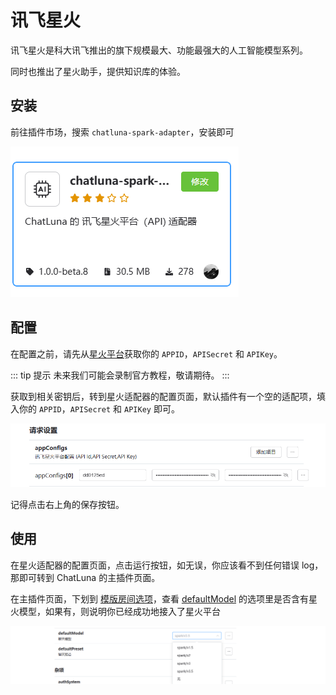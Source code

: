 # 讯飞星火

讯飞星火是科大讯飞推出的旗下规模最大、功能最强大的人工智能模型系列。

同时也推出了星火助手，提供知识库的体验。

## 安装

前往插件市场，搜索 `chatluna-spark-adapter`，安装即可

![images](../../public/images/plugin_market_spark.png)

## 配置

在配置之前，请先从[星火平台](https://console.xfyun.cn/services/bm4)获取你的 `APPID`，`APISecret` 和 `APIKey`。

::: tip 提示
未来我们可能会录制官方教程，敬请期待。
:::

获取到相关密钥后，转到星火适配器的配置页面，默认插件有一个空的适配项，填入你的 `APPID`，`APISecret` 和 `APIKey` 即可。

![images](../../public/images/plugin_spark_adapter_1.png)

记得点击右上角的保存按钮。

## 使用

在星火适配器的配置页面，点击运行按钮，如无误，你应该看不到任何错误 log，那即可转到 ChatLuna 的主插件页面。

在主插件页面，下划到 [模版房间选项](../useful-configurations.md#模版房间选项)，查看 [defaultModel](../useful-configurations.md#defaultmodel) 的选项里是否含有星火模型，如果有，则说明你已经成功地接入了星火平台

![images](../../public/images/plugin_spark_pic_1.png)
